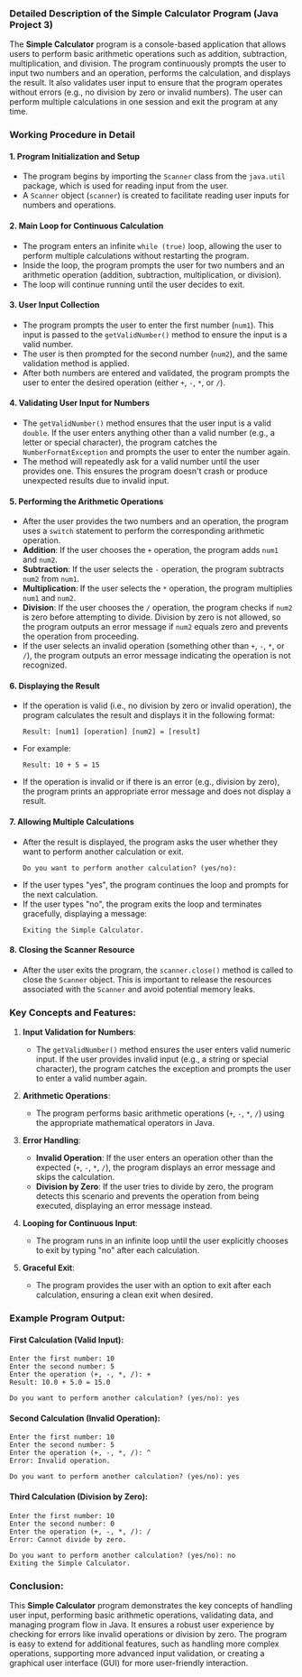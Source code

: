 ### Detailed Description of the Simple Calculator Program (Java Project 3)

The **Simple Calculator** program is a console-based application that allows users to perform basic arithmetic operations such as addition, subtraction, multiplication, and division. The program continuously prompts the user to input two numbers and an operation, performs the calculation, and displays the result. It also validates user input to ensure that the program operates without errors (e.g., no division by zero or invalid numbers). The user can perform multiple calculations in one session and exit the program at any time.

### Working Procedure in Detail

#### 1. **Program Initialization and Setup**
   - The program begins by importing the `Scanner` class from the `java.util` package, which is used for reading input from the user.
   - A `Scanner` object (`scanner`) is created to facilitate reading user inputs for numbers and operations.

#### 2. **Main Loop for Continuous Calculation**
   - The program enters an infinite `while (true)` loop, allowing the user to perform multiple calculations without restarting the program.
   - Inside the loop, the program prompts the user for two numbers and an arithmetic operation (addition, subtraction, multiplication, or division).
   - The loop will continue running until the user decides to exit.

#### 3. **User Input Collection**
   - The program prompts the user to enter the first number (`num1`). This input is passed to the `getValidNumber()` method to ensure the input is a valid number.
   - The user is then prompted for the second number (`num2`), and the same validation method is applied.
   - After both numbers are entered and validated, the program prompts the user to enter the desired operation (either `+`, `-`, `*`, or `/`).
   
#### 4. **Validating User Input for Numbers**
   - The `getValidNumber()` method ensures that the user input is a valid `double`. If the user enters anything other than a valid number (e.g., a letter or special character), the program catches the `NumberFormatException` and prompts the user to enter the number again.
   - The method will repeatedly ask for a valid number until the user provides one. This ensures the program doesn't crash or produce unexpected results due to invalid input.

#### 5. **Performing the Arithmetic Operations**
   - After the user provides the two numbers and an operation, the program uses a `switch` statement to perform the corresponding arithmetic operation.
   - **Addition**: If the user chooses the `+` operation, the program adds `num1` and `num2`.
   - **Subtraction**: If the user selects the `-` operation, the program subtracts `num2` from `num1`.
   - **Multiplication**: If the user selects the `*` operation, the program multiplies `num1` and `num2`.
   - **Division**: If the user chooses the `/` operation, the program checks if `num2` is zero before attempting to divide. Division by zero is not allowed, so the program outputs an error message if `num2` equals zero and prevents the operation from proceeding.
   - If the user selects an invalid operation (something other than `+`, `-`, `*`, or `/`), the program outputs an error message indicating the operation is not recognized.

#### 6. **Displaying the Result**
   - If the operation is valid (i.e., no division by zero or invalid operation), the program calculates the result and displays it in the following format:
     ```
     Result: [num1] [operation] [num2] = [result]
     ```
   - For example:
     ```
     Result: 10 + 5 = 15
     ```
   - If the operation is invalid or if there is an error (e.g., division by zero), the program prints an appropriate error message and does not display a result.

#### 7. **Allowing Multiple Calculations**
   - After the result is displayed, the program asks the user whether they want to perform another calculation or exit.
     ```
     Do you want to perform another calculation? (yes/no):
     ```
   - If the user types "yes", the program continues the loop and prompts for the next calculation.
   - If the user types "no", the program exits the loop and terminates gracefully, displaying a message:
     ```
     Exiting the Simple Calculator.
     ```

#### 8. **Closing the Scanner Resource**
   - After the user exits the program, the `scanner.close()` method is called to close the `Scanner` object. This is important to release the resources associated with the `Scanner` and avoid potential memory leaks.

### Key Concepts and Features:

1. **Input Validation for Numbers**: 
   - The `getValidNumber()` method ensures the user enters valid numeric input. If the user provides invalid input (e.g., a string or special character), the program catches the exception and prompts the user to enter a valid number again.
   
2. **Arithmetic Operations**:
   - The program performs basic arithmetic operations (`+`, `-`, `*`, `/`) using the appropriate mathematical operators in Java.

3. **Error Handling**:
   - **Invalid Operation**: If the user enters an operation other than the expected (`+`, `-`, `*`, `/`), the program displays an error message and skips the calculation.
   - **Division by Zero**: If the user tries to divide by zero, the program detects this scenario and prevents the operation from being executed, displaying an error message instead.

4. **Looping for Continuous Input**:
   - The program runs in an infinite loop until the user explicitly chooses to exit by typing "no" after each calculation.
   
5. **Graceful Exit**:
   - The program provides the user with an option to exit after each calculation, ensuring a clean exit when desired.

### Example Program Output:

#### First Calculation (Valid Input):
```
Enter the first number: 10
Enter the second number: 5
Enter the operation (+, -, *, /): +
Result: 10.0 + 5.0 = 15.0

Do you want to perform another calculation? (yes/no): yes
```

#### Second Calculation (Invalid Operation):
```
Enter the first number: 10
Enter the second number: 5
Enter the operation (+, -, *, /): ^
Error: Invalid operation.

Do you want to perform another calculation? (yes/no): yes
```

#### Third Calculation (Division by Zero):
```
Enter the first number: 10
Enter the second number: 0
Enter the operation (+, -, *, /): /
Error: Cannot divide by zero.

Do you want to perform another calculation? (yes/no): no
Exiting the Simple Calculator.
```

### Conclusion:

This **Simple Calculator** program demonstrates the key concepts of handling user input, performing basic arithmetic operations, validating data, and managing program flow in Java. It ensures a robust user experience by checking for errors like invalid operations or division by zero. The program is easy to extend for additional features, such as handling more complex operations, supporting more advanced input validation, or creating a graphical user interface (GUI) for more user-friendly interaction.
